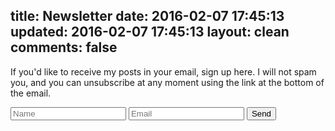 title: Newsletter
date: 2016-02-07 17:45:13
updated: 2016-02-07 17:45:13
layout: clean
comments: false
---
If you'd like to receive my posts in your email, sign up here. I will not spam you, and you can unsubscribe at any moment using the link at the bottom of the email.

<form action="//formspree.io/mail@svdb.co" method="POST">
  <div class="form-column">
    <input type="text" name="name" placeholder="Name" />
    <input type="email" name="email" placeholder="Email" required />
    <input type="hidden" name="_subject" value="Newsletter Hello" />
    <input type="text" name="_gotcha" style="display:none" />
    <input type="hidden" name="_next" value="/newsletter/hello" />
    <button type="submit" value="Send" class="btn simple">Send</button>
  </div>
</form>